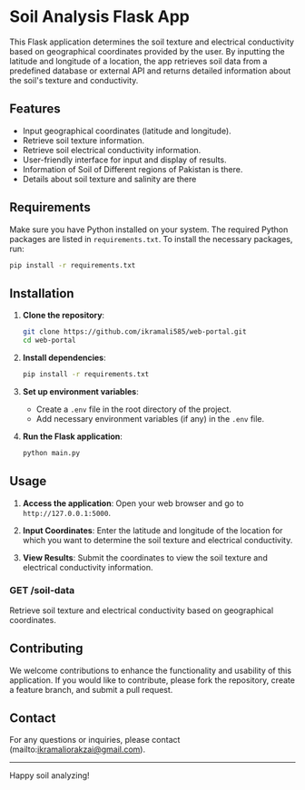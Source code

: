 # Soil Analysis Flask App

This Flask application determines the soil texture and electrical conductivity based on geographical coordinates provided by the user. By inputting the latitude and longitude of a location, the app retrieves soil data from a predefined database or external API and returns detailed information about the soil's texture and conductivity.

## Features

- Input geographical coordinates (latitude and longitude).
- Retrieve soil texture information.
- Retrieve soil electrical conductivity information.
- User-friendly interface for input and display of results.
- Information of Soil of Different regions of Pakistan is there.
- Details about soil texture and salinity are there

## Requirements

Make sure you have Python installed on your system. The required Python packages are listed in `requirements.txt`. To install the necessary packages, run:

```bash
pip install -r requirements.txt
```

## Installation

1. **Clone the repository**:
    ```bash
    git clone https://github.com/ikramali585/web-portal.git
    cd web-portal
    ```

2. **Install dependencies**:
    ```bash
    pip install -r requirements.txt
    ```

3. **Set up environment variables**:
    - Create a `.env` file in the root directory of the project.
    - Add necessary environment variables (if any) in the `.env` file.

4. **Run the Flask application**:
    ```bash
    python main.py
    ```

## Usage

1. **Access the application**:
   Open your web browser and go to `http://127.0.0.1:5000`.

2. **Input Coordinates**:
   Enter the latitude and longitude of the location for which you want to determine the soil texture and electrical conductivity.

3. **View Results**:
   Submit the coordinates to view the soil texture and electrical conductivity information.


### GET /soil-data

Retrieve soil texture and electrical conductivity based on geographical coordinates.


## Contributing

We welcome contributions to enhance the functionality and usability of this application. If you would like to contribute, please fork the repository, create a feature branch, and submit a pull request.


## Contact

For any questions or inquiries, please contact (mailto:ikramaliorakzai@gmail.com).

---

Happy soil analyzing!
